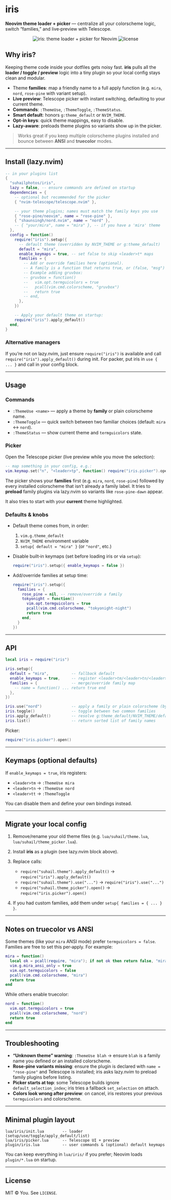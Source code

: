 # iris

**Neovim theme loader + picker** — centralize all your colorscheme logic, switch “families,” and live‑preview with Telescope.

<p align="center">
  <img alt="iris: theme loader + picker for Neovim" src="https://img.shields.io/badge/nvim-theme%20loader-iris.svg">
  <img alt="license" src="https://img.shields.io/badge/license-MIT-green.svg">
</p>

## Why iris?

Keeping theme code inside your dotfiles gets noisy fast. **iris** pulls all the **loader / toggle / preview** logic into a tiny plugin so your local config stays clean and modular.

- Theme **families**: map a friendly name to a full apply function (e.g. `mira`, `nord`, `rose-pine` with variant setup).
- **Live preview**: Telescope picker with instant switching, defaulting to your current theme.
- **Commands**: `:ThemeUse`, `:ThemeToggle`, `:ThemeStatus`.
- **Smart default**: honors `g:theme_default` or `NVIM_THEME`.
- **Opt‑in keys**: quick theme mappings, easy to disable.
- **Lazy-aware**: preloads theme plugins so variants show up in the picker.

> Works great if you keep multiple colorscheme plugins installed and bounce between **ANSI** and **truecolor** modes.

---

## Install (lazy.nvim)

```lua
-- in your plugins list
{
  "suhailphotos/iris",
  lazy = false, -- ensure commands are defined on startup
  dependencies = {
    -- optional but recommended for the picker
    { "nvim-telescope/telescope.nvim" },

    -- your theme plugins; names must match the family keys you use
    { "rose-pine/neovim", name = "rose-pine" },
    { "shaunsingh/nord.nvim", name = "nord" },
    -- { "your/mira", name = "mira" }, -- if you have a 'mira' theme
  },
  config = function()
    require("iris").setup({
      -- default theme (overridden by NVIM_THEME or g:theme_default)
      default = "mira",
      enable_keymaps = true, -- set false to skip <leader>t* maps
      families = {
        -- Add or override families here (optional).
        -- A family is a function that returns true, or (false, "msg") on failure.
        -- Example adding gruvbox:
        -- gruvbox = function()
        --   vim.opt.termguicolors = true
        --   pcall(vim.cmd.colorscheme, "gruvbox")
        --   return true
        -- end,
      },
    })

    -- Apply your default theme on startup:
    require("iris").apply_default()
  end,
}
```

### Alternative managers

If you’re not on lazy.nvim, just ensure `require("iris")` is available and call `require("iris").apply_default()` during init. For packer, put iris in `use { ... }` and call in your config block.

---

## Usage

### Commands

- `:ThemeUse <name>` — apply a theme by **family** or plain colorscheme name.
- `:ThemeToggle` — quick switch between two familiar choices (default: `mira` ↔ `nord`).
- `:ThemeStatus` — show current theme and `termguicolors` state.

### Picker

Open the Telescope picker (live preview while you move the selection):

```lua
-- map something in your config, e.g.:
vim.keymap.set("n", "<leader>tp", function() require("iris.picker").open() end, { desc = "Theme: pick" })
```

The picker shows your **families** first (e.g. `mira`, `nord`, `rose-pine`) followed by every installed colorscheme that isn’t already a family label. It tries to **preload** family plugins via lazy.nvim so variants like `rose-pine-dawn` appear.

It also tries to start with your **current** theme highlighted.

### Defaults & knobs

- Default theme comes from, in order:
  1. `vim.g.theme_default`
  2. `NVIM_THEME` environment variable
  3. `setup{ default = "mira" }` (or `"nord"`, etc.)

- Disable built‑in keymaps (set before loading iris or via `setup`):
  ```lua
  require("iris").setup({ enable_keymaps = false })
  ```

- Add/override families at setup time:
  ```lua
  require("iris").setup({
    families = {
      rose_pine = nil, -- remove/override a family
      tokyonight = function()
        vim.opt.termguicolors = true
        pcall(vim.cmd.colorscheme, "tokyonight-night")
        return true
      end,
    }
  })
  ```

---

## API

```lua
local iris = require("iris")

iris.setup({
  default = "mira",          -- fallback default
  enable_keymaps = true,     -- register <leader>tm/<leader>tn/<leader>tt
  families = {               -- merge/override family map
    -- name = function() ... return true end
  },
})

iris.use("nord")             -- apply a family or plain colorscheme (by name)
iris.toggle()                -- toggle between two common families
iris.apply_default()         -- resolve g:theme_default/NVIM_THEME/default and apply
iris.list()                  -- return sorted list of family names
```

Picker:

```lua
require("iris.picker").open()
```

---

## Keymaps (optional defaults)

If `enable_keymaps = true`, iris registers:

- `<leader>tm` → `:ThemeUse mira`
- `<leader>tn` → `:ThemeUse nord`
- `<leader>tt` → `:ThemeToggle`

You can disable them and define your own bindings instead.

---

## Migrate your local config

1. Remove/rename your old theme files (e.g. `lua/suhail/theme.lua`, `lua/suhail/theme_picker.lua`).  
2. Install **iris** as a plugin (see lazy.nvim block above).  
3. Replace calls:
   - `require("suhail.theme").apply_default()` → `require("iris").apply_default()`
   - `require("suhail.theme").use("...")` → `require("iris").use("...")`
   - `require("suhail.theme_picker").open()` → `require("iris.picker").open()`

4. If you had custom families, add them under `setup{ families = { ... } }`.

---

## Notes on truecolor vs ANSI

Some themes (like your `mira` ANSI mode) prefer `termguicolors = false`.  
Families are free to set this per‑apply. For example:

```lua
mira = function()
  local ok = pcall(require, "mira"); if not ok then return false, "mira not installed" end
  vim.g.mira_ansi_only = true
  vim.opt.termguicolors = false
  pcall(vim.cmd.colorscheme, "mira")
  return true
end
```

While others enable truecolor:

```lua
nord = function()
  vim.opt.termguicolors = true
  pcall(vim.cmd.colorscheme, "nord")
  return true
end
```

---

## Troubleshooting

- **“Unknown theme” warning**: `:ThemeUse blah` → ensure `blah` is a family name you defined or an installed colorscheme.  
- **Rose‑pine variants missing**: ensure the plugin is declared with `name = "rose-pine"` and Telescope is installed; iris asks lazy.nvim to preload family plugins before listing.  
- **Picker starts at top**: some Telescope builds ignore `default_selection_index`; iris tries a fallback `set_selection` on attach.  
- **Colors look wrong after preview**: on cancel, iris restores your previous `termguicolors` and colorscheme.

---

## Minimal plugin layout

```
lua/iris/init.lua        -- loader (setup/use/toggle/apply_default/list)
lua/iris/picker.lua      -- Telescope UI + preview
plugin/iris.lua          -- user commands & (optional) default keymaps
```

You can keep everything in `lua/iris/` if you prefer; Neovim loads `plugin/*.lua` on startup.

---

## License

MIT © You. See `LICENSE`.
